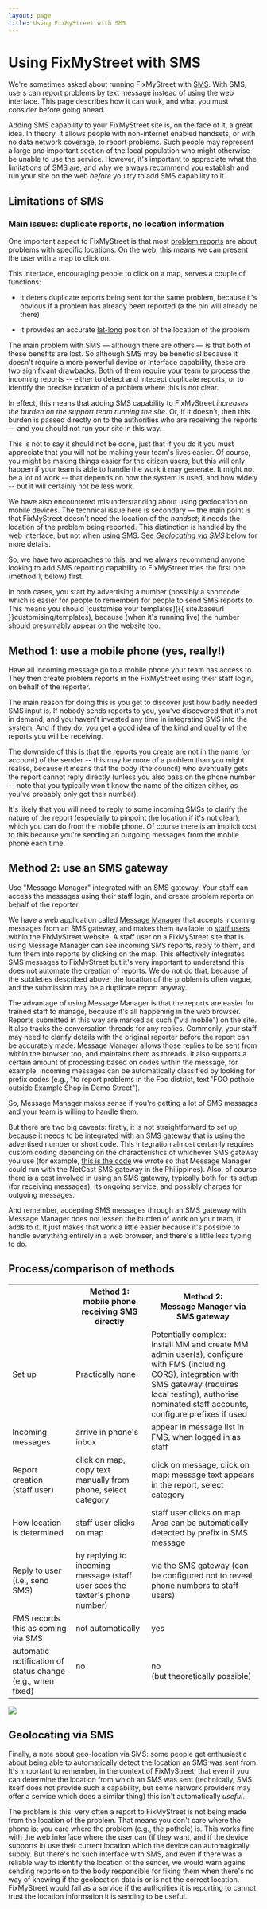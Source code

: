 ```yaml
---
layout: page
title: Using FixMyStreet with SMS
---
```


# Using FixMyStreet with SMS

<p class="lead">
  We're sometimes asked about running FixMyStreet with
  <a href="{{ site.baseurl }}glossary/#sms" class="glossary__link">SMS</a>.
  With SMS, users can report problems by text message instead of using the web
  interface. This page describes how it can work, and what you must consider
  before going ahead.
</p>

Adding SMS capability to your FixMyStreet site is, on the face of it, a great
idea. In theory, it allows people with non-internet enabled handsets, or with
no data network coverage, to report problems. Such people may represent a large
and important section of the local population who might otherwise be unable to
use the service. However, it's important to appreciate what the limitations of
SMS are, and why we always recommend you establish and run your site on the web
*before* you try to add SMS capability to it.

## Limitations of SMS

### Main issues: duplicate reports, no location information

One important aspect to FixMyStreet is that most 
<a href="{{ site.baseurl }}glossary/#report" class="glossary__link">problem reports</a> are about problems with specific locations. On the web, this
means we can present the user with a map to click on.

This interface, encouraging people to click on a map, serves a couple of functions: 

   * it deters duplicate reports being sent for the same problem, because it's obvious if a problem has already been reported (a the pin will already be there)

   * it provides an accurate 
     <a href="{{ site.baseurl }}glossary/#latlong" class="glossary__link">lat-long</a>
     position of the location of the problem

The main problem with SMS &mdash; although there are others &mdash; is that
both of these benefits are lost. So although SMS may be beneficial because it
doesn't require a more powerful device or interface capability, these are two
significant drawbacks. Both of them require your team to process the incoming
reports -- either to detect and intecept duplicate reports, or to identify the
precise location of a problem where this is not clear.

<div class="attention-box info">
  In effect, this means that adding SMS capability to FixMyStreet <em>increases
  the burden on the support team running the site</em>. Or, if it doesn't, then
  this burden is passed directly on to the authorities who are receiving the
  reports &mdash; and you should not run your site in this way.
</div>

This is not to say it should not be done, just that if you do it you must
appreciate that you will not be making your team's lives easier. Of course, you
might be making things easier for the citizen users, but this will only happen
if your team is able to handle the work it may generate. It might not be a lot
of work -- that depends on how the system is used, and how widely -- but it
will certainly not be less work.

We have also encountered misunderstanding about using geolocation on mobile
devices. The technical issue here is secondary &mdash; the main point is that
FixMyStreet doesn't need the location of the *handset*; it needs the location
of the problem being reported. This distinction is handled by the web
interface, but not when using SMS. See
*[Geolocating via SMS](#geolocating-via-sms)* below for more details.

So, we have two approaches to this, and we always recommend anyone looking to
add SMS reporting capability to FixMyStreet tries the first one (method 1,
below) first.

In both cases, you start by advertising a number (possibly a shortcode which is
easier for people to remember) for people to send SMS reports to. This means
you should
[customise your templates]({{ site.baseurl }}customising/templates), because (when it's running live) the number should presumably appear on the website
too.

## Method 1: use a mobile phone (yes, really!)

<div class="attention-box info">
Have all incoming message go to a mobile phone your team has access to. They
then create problem reports in the FixMyStreet using their staff login, on behalf
of the reporter.
</div>

The main reason for doing this is you get to discover just how badly needed SMS
input is. If nobody sends reports to you, you've discovered that it's not in
demand, and you haven't invested any time in integrating SMS into the system.
And if they do, you get a good idea of the kind and quality of the reports you
will be receiving.

The downside of this is that the reports you create are not in the name (or
account) of the sender -- this may be more of a problem than you might realise,
because it means that the body (the council) who eventually gets the report
cannot reply directly (unless you also pass on the phone number -- note that
you typically won't know the name of the citizen either, as you've probably only
got their number).

It's likely that you will need to reply to some incoming SMSs to clarify the
nature of the report (especially to pinpoint the location if it's not clear),
which you can do from the mobile phone. Of course there is an implicit cost to
this because you're sending an outgoing messages from the mobile phone each time.

## Method 2: use an SMS gateway

<div class="attention-box info">
Use "Message Manager" integrated with an SMS gateway. Your staff can access
the messages using their staff login, and create problem reports on behalf
of the reporter.
</div>

We have a web application called 
<a href="{{ site.baseurl }}glossary/#message-manager" class="glossary__link">Message Manager</a> that accepts incoming messages from an SMS gateway, and makes them available to
<a href="{{ site.baseurl }}glossary/#staff-user" class="glossary__link">staff users</a>
within the FixMyStreet website. A staff user on a FixMyStreet site that is
using Message Manager can see incoming SMS reports, reply to them, and turn
them into reports by clicking on the map. This effectively integrates SMS
messages to FixMyStreet but it's very important to understand this does not
automate the creation of reports. We do not do that, because of the subtleties
described above: the location of the problem is often vague, and the submission
may be a duplicate report anyway.

The advantage of using Message Manager is that the reports are easier for
trained staff to manage, because it's all happening in the web browser. Reports
submitted in this way are marked as such ("via mobile") on the site. It also
tracks the conversation threads for any replies. Commonly, your staff may need
to clarify details with the original reporter before the report can be
accurately made. Message Manager allows those replies to be sent from within
the browser too, and maintains them as threads. It also supports a certain
amount of processing based on codes within the message, for example, incoming
messages can be automatically classified by looking for prefix codes (e.g.,
"to report problems in the Foo district, text 'FOO pothole outside
Example Shop in Demo Street").

So, Message Manager makes sense if you're getting a lot of SMS messages and
your team is willing to handle them.

But there are two big caveats: firstly, it is not straightforward to set up,
because it needs to be integrated with an SMS gateway that is using the
advertised number or short code. This integration almost certainly requires
custom coding depending on the characteristics of whichever SMS gateway you use
(for example,
[this is the code](https://github.com/mysociety/message-manager/blob/master/app/Console/Command/NetcastShell.php)
we wrote so that Message Manager could run with the NetCast SMS gateway in the
Philippines). Also, of course there is a cost involved in using an SMS gateway,
typically both for its setup (for receiving messages), its ongoing service, and
possibly charges for outgoing messages.

And remember, accepting SMS messages through an SMS gateway with Message
Manager does not lessen the burden of work on your team, it adds to it. It just
makes that work a little easier because it's possible to handle everything
entirely in a web browser, and there's a little less typing to do.

## Process/comparison of methods

<table class="table">
  <tr>
    <th></th>
    <th>
      Method 1:<br>mobile phone receiving SMS directly
    </th>
    <th>
      Method 2:<br>Message Manager via SMS&nbsp;gateway
    </th>
  </tr>
  <tr>
    <td>
      Set up
    </td>
    <td>Practically none</td>
    <td>
      Potentially complex:
      <br>
      Install MM and create MM admin user(s),
      configure with FMS (including CORS),
      integration with SMS gateway  (requires local testing),
      authorise nominated staff accounts,
      configure prefixes if used
    </td>
  </tr>
  <tr>
    <td>
      Incoming messages
    </td>
    <td>arrive in phone's inbox</td>
    <td>appear in message list in FMS, when logged in as staff</td>
  </tr>
  <tr>
    <td>
      Report creation (staff&nbsp;user)
    </td>
    <td>click on map, copy text manually from phone, select category</td>
    <td>click on message, click on map: message text appears in the report, select category</td>
  </tr>
  <tr>
    <td>
      How location is determined
    </td>
    <td>
      staff user clicks on map
    </td>
    <td>
      staff user clicks on map
      <br>
      Area can be automatically detected by prefix
      in SMS message
    </td>
  </tr>
  <tr>
    <td>
      Reply to user (i.e., send SMS)
    </td>
    <td>by replying to incoming message (staff user sees the texter's phone number)</td>
    <td>via the SMS gateway (can be configured not to reveal phone numbers to staff users)</td>
  </tr>
  <tr>
    <td>
      FMS records this as coming via SMS
    </td>
    <td>
      not automatically
    </td>
    <td>
      yes
    </td>
  </tr>
  <tr>
    <td>
      automatic notification of status change
      (e.g., when fixed)
    </td>
    <td>no<br>&nbsp;</td>
    <td>no<br>(but theoretically possible)</td>
  </tr>
</table>

<img src="/assets/img/fms_with_sms_flowchart.png">


## Geolocating via SMS

Finally, a note about geo-location via SMS: some people get enthusiastic about
being able to automatically detect the location an SMS was sent from. It's
important to remember, in the context of FixMyStreet, that even if you can
determine the location from which an SMS was sent (technically, SMS itself does
not provide such a capability, but some network providers may offer a service
which does a similar thing) this isn't automatically *useful*.

The problem is this: very often a report to FixMyStreet is not being made from
the location of the problem. That means you don't care where the phone is; you
care where the problem (e.g., the pothole) is. This works fine with the web
interface where the user can (if they want, and if the device supports it) use
their current location which the device can automagically supply. But there's
no such interface with SMS, and even if there was a reliable way to identify
the location of the sender, we would warn agains sending reports on to the body
responsible for fixing them when there's no way of knowing if the geolocation
data is or is not the correct location. FixMyStreet would fail as a service if
the authorities it is reporting to cannot trust the location information it is
sending to be useful.








